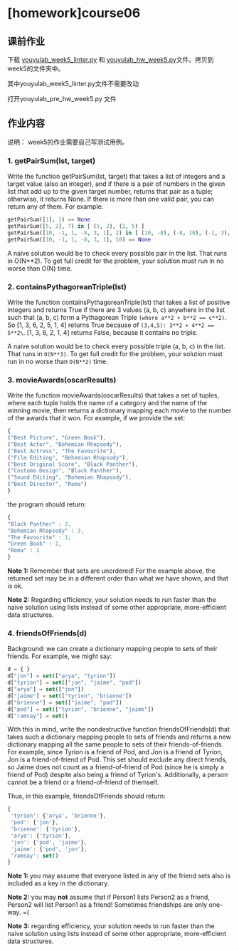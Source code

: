 # [homework]course06

## 课前作业

下载 [youyulab_week5_linter.py](http://ossp.pengjunjie.com/youyulab_week5_linter.py) 和 [youyulab_hw_week5.py](http://ossp.pengjunjie.com/youyulab_hw_week5.py)文件。拷贝到week5的文件夹中。

其中youyulab_week5_linter.py文件不需要改动

打开youyulab_pre_hw_week5.py 文件

## 作业内容

说明： week5的作业需要自己写测试用例。

### 1. **getPairSum(lst, target)** 

Write the function getPairSum(lst, target) that takes a list of integers and a target value (also an integer), and if there is a pair of numbers in the given list that add up to the given target number, returns that pair as a tuple; otherwise, it returns None. If there is more than one valid pair, you can return any of them. For example:

```py
getPairSum([1], 1) == None
getPairSum([5, 2], 7) in [ (5, 2), (2, 5) ]
getPairSum([10, -1, 1, -8, 3, 1], 2) in [ (10, -8), (-8, 10), (-1, 3), (3, -1), (1, 1) ]
getPairSum([10, -1, 1, -8, 3, 1], 10) == None
```

A naive solution would be to check every possible pair in the list. That runs in O(N**2). To get full credit for the problem, your solution must run in no worse than O(N) time.

### 2. **containsPythagoreanTriple(lst)** 

Write the function containsPythagoreanTriple(lst) that takes a list of positive integers and returns True if there are 3 values (a, b, c) anywhere in the list such that (a, b, c) form a Pythagorean Triple `(where a**2 + b**2 == c**2)`. So [1, 3, 6, 2, 5, 1, 4] returns True because of `(3,4,5): 3**2 + 4**2 == 5**2\`. [1, 3, 6, 2, 1, 4] returns False, because it contains no triple.

A naive solution would be to check every possible triple (a, b, c) in the list. That runs in `O(N**3)`. To get full credit for the problem, your solution must run in no worse than `O(N**2)` time.

### 3. **movieAwards(oscarResults)** 
Write the function movieAwards(oscarResults) that takes a set of tuples, where each tuple holds the name of a category and the name of the winning movie, then returns a dictionary mapping each movie to the number of the awards that it won. For example, if we provide the set:

```js
{ 
("Best Picture", "Green Book"), 
("Best Actor", "Bohemian Rhapsody"),
("Best Actress", "The Favourite"),
("Film Editing", "Bohemian Rhapsody"),
("Best Original Score", "Black Panther"),
("Costume Design", "Black Panther"),
("Sound Editing", "Bohemian Rhapsody"),
("Best Director", "Roma")
}
```

the program should return:

```js
{ 
"Black Panther" : 2,
"Bohemian Rhapsody" : 3,
"The Favourite" : 1,
"Green Book" : 1,
"Roma" : 1
}

```    

**Note 1:** Remember that sets are unordered! For the example above, the returned set may be in a different order than what we have shown, and that is ok.

**Note 2:** Regarding efficiency, your solution needs to run faster than the naive solution using lists instead of some other appropriate, more-efficient data structures.

### 4. **friendsOfFriends(d)**

Background: we can create a dictionary mapping people to sets of their friends. For example, we might say:

    

```js
d = { }
d["jon"] = set(["arya", "tyrion"])
d["tyrion"] = set(["jon", "jaime", "pod"])
d["arya"] = set(["jon"])
d["jaime"] = set(["tyrion", "brienne"])
d["brienne"] = set(["jaime", "pod"])
d["pod"] = set(["tyrion", "brienne", "jaime"])
d["ramsay"] = set()
```

With this in mind, write the nondestructive function friendsOfFriends(d) that takes such a dictionary mapping people to sets of friends and returns a new dictionary mapping all the same people to sets of their friends-of-friends. For example, since Tyrion is a friend of Pod, and Jon is a friend of Tyrion, Jon is a friend-of-friend of Pod. This set should exclude any direct friends, so Jaime does not count as a friend-of-friend of Pod (since he is simply a friend of Pod) despite also being a friend of Tyrion's. Additionally, a person cannot be a friend or a friend-of-friend of themself.

Thus, in this example, friendsOfFriends should return:

```js
{
 'tyrion': {'arya', 'brienne'}, 
 'pod': {'jon'}, 
 'brienne': {'tyrion'}, 
 'arya': {'tyrion'}, 
 'jon': {'pod', 'jaime'}, 
 'jaime': {'pod', 'jon'}, 
 'ramsay': set()
}
```

**Note 1:** you may assume that everyone listed in any of the friend sets also is included as a key in the dictionary.

**Note 2:** you may **not** assume that if Person1 lists Person2 as a friend, Person2 will list Person1 as a friend! Sometimes friendships are only one-way. =(

**Note 3:** regarding efficiency, your solution needs to run faster than the naive solution using lists instead of some other appropriate, more-efficient data structures.